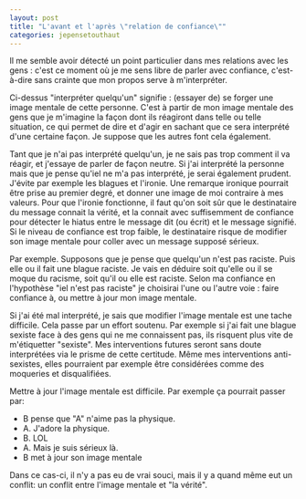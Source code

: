 ```yaml
---
layout: post
title: "L'avant et l'après \"relation de confiance\""
categories: jepensetouthaut
---
```

Il me semble avoir détecté un point particulier dans mes relations avec les gens : c'est ce moment où je me sens libre de parler avec confiance, c'est-à-dire sans crainte que mon propos serve à m'interpréter.

Ci-dessus "interpréter quelqu'un" signifie : (essayer de) se forger une image mentale de cette personne.
C'est à partir de mon image mentale des gens que je m'imagine la façon dont ils réagiront dans telle ou telle situation, ce qui permet de dire et d'agir en sachant que ce sera interprété d'une certaine façon. 
Je suppose que les autres font cela également.

Tant que je n'ai pas interprété quelqu'un, je ne sais pas trop comment il va réagir, et j'essaye de parler de façon neutre. 
Si j'ai interprété la personne mais que je pense qu'iel ne m'a pas interprété, je serai également prudent.
J'évite par exemple les blagues et l'ironie.
Une remarque ironique pourrait être prise au premier degré, et donner une image de moi contraire à mes valeurs. 
Pour que l'ironie fonctionne, il faut qu'on soit sûr que le destinataire du message connait la vérité, et la connait avec suffisemment de confiance pour détecter le hiatus entre le message dit (ou écrit) et le message signifié.
Si le niveau de confiance est trop faible, le destinataire risque de modifier son image mentale pour coller avec un message supposé sérieux.

Par exemple. Supposons que je pense que quelqu'un n'est pas raciste. 
Puis elle ou il fait une blague raciste. 
Je vais en déduire soit qu'elle ou il se moque du racisme, soit qu'il  ou elle est raciste. 
Selon ma confiance en l'hypothèse "iel n'est pas raciste" je choisirai l'une ou l'autre voie : faire confiance à, ou mettre à jour mon image mentale.

Si j'ai été mal interprété, je sais que modifier l'image mentale est une tache difficile. 
Cela passe par un effort soutenu.
Par exemple si j'ai fait une blague sexiste face à des gens qui ne me connaissent pas, ils risquent plus vite de m'étiquetter "sexiste".
Mes interventions futures seront sans doute interprétées via le prisme de cette certitude.
Même mes interventions anti-sexistes, elles pourraient par exemple être considérées comme des moqueries et disqualifiées.

Mettre à jour l'image mentale est difficile. Par exemple ça pourrait passer par:

- B pense que "A" n'aime pas la physique.
- A. J'adore la physique.
- B. LOL
- A. Mais je suis sérieux là.
- B met à jour son image mentale

Dans ce cas-ci, il n'y a pas eu de vrai souci, mais il y a quand même eut un conflit: un conflit entre l'image mentale et "la vérité".
